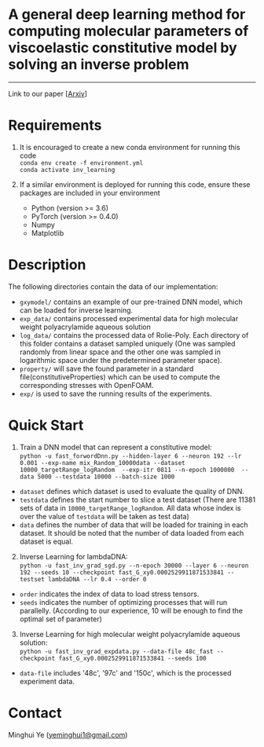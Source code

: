 # A general deep learning method for computing molecular parameters of viscoelastic constitutive model by solving an inverse problem
___
 Link to our paper [[Arxiv](https://arxiv.org/abs/1802.043)]

# Requirements
1. It is encouraged to create a new conda environment for running this code\
    `conda env create -f environment.yml`\
    `conda activate inv_learning`

2. If a similar environment is deployed for running this code, ensure these packages are included in your environment
   * Python (version >= 3.6)
   * PyTorch (version >= 0.4.0)
   * Numpy
   * Matplotlib


# Description
The following directories contain the data of our implementation:
* `gxymodel/` contains an example of our pre-trained DNN model, which can be loaded for inverse learning.
* `exp_data/` contains processed experimental data for high molecular weight polyacrylamide aqueous solution
* `log_data/` contains the processed data of Rolie-Poly. Each directory of this folder contains a dataset sampled uniquely (One was sampled randomly from linear space and the other one was sampled in logarithmic space under the predetermined parameter space). 
* `property/` will save the found parameter in a standard file(constitutiveProperties) which can be used to compute the corresponding stresses with OpenFOAM. 
* `exp/` is used to save the running results of the experiments.


# Quick Start
1. Train a DNN model that can represent a constitutive model:\
```python -u fast_forwordDnn.py --hidden-layer 6 --neuron 192 --lr 0.001 --exp-name mix_Random_10000data --dataset 10000_targetRange_logRandom  --exp-itr 0811 --n-epoch 1000000  --data 5000 --testdata 10000 --batch-size 1000```
* `dataset` defines which dataset is used to evaluate the quality of DNN.
* `testdata` defines the start number to slice a test dataset (There are 11381 sets of data in `10000_targetRange_logRandom`. All data whose index is over the value of `testdata` will be taken as test data) 
* `data` defines the number of data that will be loaded for training in each dataset. It should be noted that the number of data loaded from each dataset is equal.

2. Inverse Learning for lambdaDNA:\
```python -u fast_inv_grad_sgd.py --n-epoch 30000 --layer 6 --neuron 192 --seeds 10 --checkpoint fast_G_xy0.0002529911871533841 --testset lambdaDNA --lr 0.4 --order 0```
* `order` indicates the index of data to load stress tensors.
* `seeds` indicates the number of optimizing processes that will run parallelly. (According to our experience, 10 will be enough to find the optimal set of parameter)

3. Inverse Learning for high molecular weight polyacrylamide aqueous solution:\
`python -u fast_inv_grad_expdata.py --data-file 48c_fast --checkpoint fast_G_xy0.0002529911871533841 --seeds 100`
* `data-file` includes '48c', '97c' and '150c', which is the processed experiment data.

# Contact
Minghui Ye (yeminghui1@gmail.com)
